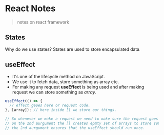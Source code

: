 # React Notes

> notes on react framework

## States

Why do we use states? States are used to store encapsulated data.

## useEffect

- It's one of the lifecycle method on JavaScript.
- We use it to fetch data, store something as array etc.
- For making any request **useEffect** is being used and after making request we can store something as _array_.

```js
useEffect(() => {
  // effect geoes here or request code.
}, [array]); // here inside [] we store our things.

// So whenever we make a request we need to make sure the request goes once.
// on the 2nd aurgument the [] creates epmty set of arrays to store something.
// the 2nd aurgument ensures that the useEffect should run once.
```
